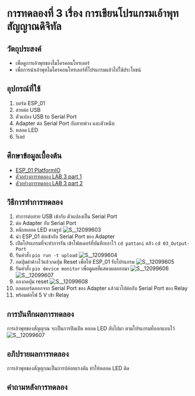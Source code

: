 # การทดลองที่ 3 เรื่อง การเขียนโปรแกรมเอ้าพุทสัญญาณดิจิทัล  
## วัตถุประสงค์ 
  * เพื่อดูการเอ้าพุทของไมโครคอนโทรเลอร์
  * เพื่อการนำเอ้าพุทไมโครคอนโทรเลอร์ที่โปรแกรมแล้วไปใช้ประโยชน์
## อุปกรณ์ที่ใช้ 
  1. บอร์ด ESP_01
  2. สายต่อ USB
  3. ตัวแปลง USB to Serial Port
  4. Adapter ต่อ Serial Port กับสายพ่วง และตัวหนีบ
  5. หลอด LED
  6. รีเลย์ 
## ศึกษาข้อมูลเบื้องต้น 
  * [ESP_01 PlatformIO](https://docs.platformio.org/en/latest/boards/espressif8266/esp01.html)
  * [ตัวอย่างการทดลอง LAB 3 part 1](https://youtu.be/CCnN1WJsXQY)
  * [ตัวอย่างการทดลอง LAB 3 part 2](https://youtu.be/6JnhaUILGuw)
## วิธีการทำการทดลอง 
  1. ทำการต่อสาย USB เข้ากับ ตัวแปลงเป็น Serial Port 
  2. ต่อ Adapter กับ Serial Port
  3. หนีบหลอด LED ตามรูป
![S__12099603](https://user-images.githubusercontent.com/80879119/111989196-09992300-8b44-11eb-869a-acca201a06dd.jpg)
  4. นำ ESP_01 ต่อเข้ากับ Serial Port ของ Adapter
  5. เปิดโปรแกรมที่จะทำการรัน เข้าโฟลเดอร์ที่บันทึกเอาไว้ `cd pattani` แล้ว `cd 03_Output-Port`
  6. รันคำสั่ง `pio run -t upload`
![S__12099604](https://user-images.githubusercontent.com/80879119/111989225-161d7b80-8b44-11eb-9581-24df450e09fe.jpg)
  7. กดปุ่มดำค้างไว้แล้วกดปุ่ม Reset เพื่อให้ ESP_01 รับโปรแกรม
![S__12099605](https://user-images.githubusercontent.com/80879119/111989634-9b089500-8b44-11eb-9523-b2f3efe3de5e.jpg)
  8. รันคำสั่ง `pio device monitor` เพื่อดูผลที่แสดงผลออกมา
![S__12099606](https://user-images.githubusercontent.com/80879119/111989700-b2478280-8b44-11eb-8abf-816b304c0566.jpg)
![S__12099607](https://user-images.githubusercontent.com/80879119/111989734-bc698100-8b44-11eb-8204-3c02d6a73071.jpg)
  9. ลองกดปุ่ม reset
![S__12099608](https://user-images.githubusercontent.com/80879119/111989866-e9b62f00-8b44-11eb-92d7-0a9542c6d172.jpg)
  10. ถอดบอร์ดออกจาก Serial Port ของ Adapter แล้วนำไปต่อกับ Serial Port ของ Relay
  11. พร้อมต่อไฟ 5 V เข้า Relay
## การบันทึกผลการทดลอง 
 การเอ้าพุทของสัญญาณ จะเป็นการปิดเปิด หลอด LED ลับไปมา ตามโปรแกรมที่ออกแบบไว้
![S__12099607](https://user-images.githubusercontent.com/80879119/111989734-bc698100-8b44-11eb-8204-3c02d6a73071.jpg)
## อภิปรายผลการทดลอง 
 การเอ้าพุทของสัญญาณเป็นการปล่อยแรงดัน ทำให้หลอด LED ติด
## คำถามหลังการทดลอง 

